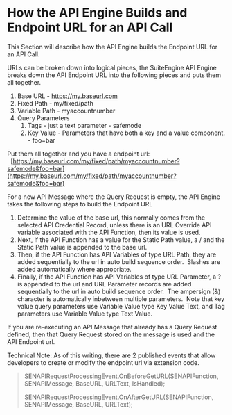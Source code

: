 # How the API Engine Builds and Endpoint URL for an API Call

This Section will describe how the API Engine builds the Endpoint URL for an API Call.

URLs can be broken down into logical pieces, the SuiteEngine API Engine breaks down the API Endpoint URL into the following pieces and puts them all together.

1.  Base URL - https://my.baseurl.com
2.  Fixed Path - my/fixed/path
3.  Variable Path - myaccountnumber
4.  Query Parameters
    1.  Tags - just a text parameter - safemode
    2.  Key Value - Parameters that have both a key and a value component. - foo=bar

Put them all together and you have a endpoint url:   [https://my.baseurl.com/my/fixed/path/myaccountnumber?safemode&foo=bar](https://my.baseurl.com/my/fixed/path/myaccountnumber?safemode&foo=bar)

For a new API Message where the Query Request is empty, the API Engine takes the following steps to build the Endpoint URL

1.  Determine the value of the base url, this normally comes from the selected API Credential Record, unless there is an URL Override API variable associated with the API Function, then its value is used.
2.  Next, if the API Function has a value for the Static Path value, a / and the Static Path value is appended to the base url.
3.  Then, if the API Function has API Variables of type URL Path, they are added sequentially to the url in auto build sequence order.  Slashes are added automatically where appropriate.
4.  Finally, if the API Function has API Variables of type URL Parameter, a ? is appended to the url and URL Parameter records are added sequentially to the url in auto build sequence order.  The ampersign (&) character is automatically inbetween multiple parameters.  Note that key value query parameters use Variable Value type Key Value Text, and Tag parameters use Variable Value type Text Value.

If you are re-executing an API Message that already has a Query Request defined, then that Query Request stored on the message is used and the API Endpoint url.

Technical Note: As of this writing, there are 2 published events that allow developers to create or modify the endpoint url via extension code.

> SENAPIRequestProcessingEvent.OnBeforeGetURL(SENAPIFunction, SENAPIMessage, BaseURL, URLText, IsHandled);
>
> SENAPIRequestProcessingEvent.OnAfterGetURL(SENAPIFunction, SENAPIMessage, BaseURL, URLText);
